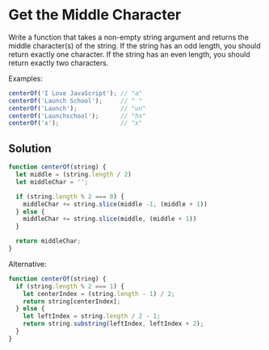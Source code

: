 # Get the Middle Character
Write a function that takes a non-empty string argument and returns the middle character(s) of the string. If the string has an odd length, you should return exactly one character. If the string has an even length, you should return exactly two characters.

Examples:
```js
centerOf('I Love JavaScript'); // "a"
centerOf('Launch School');     // " "
centerOf('Launch');            // "un"
centerOf('Launchschool');      // "hs"
centerOf('x');                 // "x"
```

## Solution
```js
function centerOf(string) {
  let middle = (string.length / 2)
  let middleChar = '';

  if (string.length % 2 === 0) {
    middleChar += string.slice(middle -1, (middle + 1))
  } else {
    middleChar += string.slice(middle, (middle + 1))
  }

  return middleChar;
}
```

Alternative:
```js
function centerOf(string) {
  if (string.length % 2 === 1) {
    let centerIndex = (string.length - 1) / 2;
    return string[centerIndex];
  } else {
    let leftIndex = string.length / 2 - 1;
    return string.substring(leftIndex, leftIndex + 2);
  }
}
```